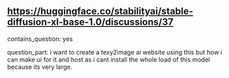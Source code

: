 ## https://huggingface.co/stabilityai/stable-diffusion-xl-base-1.0/discussions/37

contains_question: yes

question_part: i want to create a texy2image ai website using this but how i can make ui for it and host as i cant install the whole load of this model because its very large.
